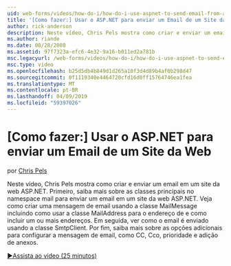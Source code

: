 ```yaml
---
uid: web-forms/videos/how-do-i/how-do-i-use-aspnet-to-send-email-from-a-web-site
title: '[Como fazer:] Usar o ASP.NET para enviar um Email de um Site da Web | Microsoft Docs'
author: rick-anderson
description: Neste vídeo, Chris Pels mostra como criar e enviar um email em um site da web ASP.NET. Primeiro, saiba mais sobre as classes principais de f de namespace do mail...
ms.author: riande
ms.date: 08/28/2008
ms.assetid: 97f7323a-efc6-4e32-9a16-b011ed2a781b
msc.legacyurl: /web-forms/videos/how-do-i/how-do-i-use-aspnet-to-send-email-from-a-web-site
msc.type: video
ms.openlocfilehash: b25d5db4b849d1d265a10f3d4d89b4af0b298d47
ms.sourcegitcommit: 0f1119340e4464720cfd16d0ff15764746ea1fea
ms.translationtype: MT
ms.contentlocale: pt-BR
ms.lasthandoff: 04/09/2019
ms.locfileid: "59397026"
---
```

# <a name="how-do-i-use-aspnet-to-send-email-from-a-web-site"></a>[Como fazer:] Usar o ASP.NET para enviar um Email de um Site da Web

por [Chris Pels](https://twitter.com/chrispels)

Neste vídeo, Chris Pels mostra como criar e enviar um email em um site da web ASP.NET. Primeiro, saiba mais sobre as classes principais no namespace mail para enviar um email em um site da web ASP.NET. Veja como criar uma mensagem de email usando a classe MailMessage incluindo como usar a classe MailAddress para o endereço de e como incluir um ou mais endereços. Em seguida, ver como o email é enviado usando a classe SmtpClient. Por fim, saiba mais sobre as opções adicionais para configurar a mensagem de email, como CC, Cco, prioridade e adição de anexos.

[&#9654;Assista ao vídeo (25 minutos)](https://channel9.msdn.com/Blogs/ASP-NET-Site-Videos/how-do-i-use-aspnet-to-send-email-from-a-web-site)
